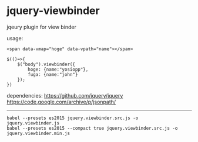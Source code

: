 # jquery-viewbinder
jqeury plugin for view binder

usage:
```
<span data-vmap="hoge" data-vpath="name"></span>

$(()=>{
    $("body").viewbinder({
        hoge: {name:"yosiopp"},
        fuga: {name:"john"}
    });
})
```

dependencies:
https://github.com/jquery/jquery
https://code.google.com/archive/p/jsonpath/


----
````
babel --presets es2015 jquery.viewbinder.src.js -o jquery.viewbinder.js
babel --presets es2015 --compact true jquery.viewbinder.src.js -o jquery.viewbinder.min.js
````